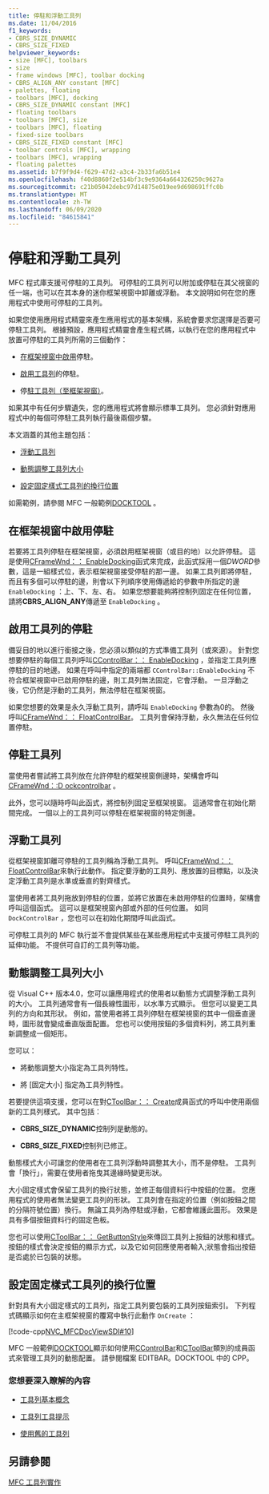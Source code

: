 ```yaml
---
title: 停駐和浮動工具列
ms.date: 11/04/2016
f1_keywords:
- CBRS_SIZE_DYNAMIC
- CBRS_SIZE_FIXED
helpviewer_keywords:
- size [MFC], toolbars
- size
- frame windows [MFC], toolbar docking
- CBRS_ALIGN_ANY constant [MFC]
- palettes, floating
- toolbars [MFC], docking
- CBRS_SIZE_DYNAMIC constant [MFC]
- floating toolbars
- toolbars [MFC], size
- toolbars [MFC], floating
- fixed-size toolbars
- CBRS_SIZE_FIXED constant [MFC]
- toolbar controls [MFC], wrapping
- toolbars [MFC], wrapping
- floating palettes
ms.assetid: b7f9f9d4-f629-47d2-a3c4-2b33fa6b51e4
ms.openlocfilehash: f40d8860f2e514bf3c9e9364a664326250c9627a
ms.sourcegitcommit: c21b05042debc97d14875e019ee9d698691ffc0b
ms.translationtype: MT
ms.contentlocale: zh-TW
ms.lasthandoff: 06/09/2020
ms.locfileid: "84615841"
---
```

# <a name="docking-and-floating-toolbars"></a>停駐和浮動工具列

MFC 程式庫支援可停駐的工具列。 可停駐的工具列可以附加或停駐在其父視窗的任一端，也可以在其本身的迷你框架視窗中卸離或浮動。 本文說明如何在您的應用程式中使用可停駐的工具列。

如果您使用應用程式精靈來產生應用程式的基本架構，系統會要求您選擇是否要可停駐工具列。 根據預設，應用程式精靈會產生程式碼，以執行在您的應用程式中放置可停駐的工具列所需的三個動作：

- [在框架視窗中啟用](#_core_enabling_docking_in_a_frame_window)停駐。

- [啟用工具列](#_core_enabling_docking_for_a_toolbar)的停駐。

- 停[駐工具列（至框架視窗）](#_core_docking_the_toolbar)。

如果其中有任何步驟遺失，您的應用程式將會顯示標準工具列。 您必須針對應用程式中的每個可停駐工具列執行最後兩個步驟。

本文涵蓋的其他主題包括：

- [浮動工具列](#_core_floating_the_toolbar)

- [動態調整工具列大小](#_core_dynamically_resizing_the_toolbar)

- [設定固定樣式工具列的換行位置](#_core_setting_wrap_positions_for_a_fixed_style_toolbar)

如需範例，請參閱 MFC 一般範例[DOCKTOOL](../overview/visual-cpp-samples.md) 。

## <a name="enabling-docking-in-a-frame-window"></a><a name="_core_enabling_docking_in_a_frame_window"></a>在框架視窗中啟用停駐

若要將工具列停駐在框架視窗，必須啟用框架視窗（或目的地）以允許停駐。 這是使用[CFrameWnd：： EnableDocking](reference/cframewnd-class.md#enabledocking)函式來完成，此函式採用一個*DWORD*參數，這是一組樣式位，表示框架視窗接受停駐的那一邊。 如果工具列即將停駐，而且有多個可以停駐的邊，則會以下列順序使用傳遞給的參數中所指定的邊 `EnableDocking` ：上、下、左、右。 如果您想要能夠將控制列固定在任何位置，請將**CBRS_ALIGN_ANY**傳遞至 `EnableDocking` 。

## <a name="enabling-docking-for-a-toolbar"></a><a name="_core_enabling_docking_for_a_toolbar"></a>啟用工具列的停駐

備妥目的地以進行銜接之後，您必須以類似的方式準備工具列（或來源）。 針對您想要停駐的每個工具列呼叫[CControlBar：： EnableDocking](reference/ccontrolbar-class.md#enabledocking) ，並指定工具列應停駐的目的地邊。 如果在呼叫中指定的兩端都 `CControlBar::EnableDocking` 不符合框架視窗中已啟用停駐的邊，則工具列無法固定，它會浮動。 一旦浮動之後，它仍然是浮動的工具列，無法停駐在框架視窗。

如果您想要的效果是永久浮動工具列，請呼叫 `EnableDocking` 參數為0的。 然後呼叫[CFrameWnd：： FloatControlBar](reference/cframewnd-class.md#floatcontrolbar)。 工具列會保持浮動，永久無法在任何位置停駐。

## <a name="docking-the-toolbar"></a><a name="_core_docking_the_toolbar"></a>停駐工具列

當使用者嘗試將工具列放在允許停駐的框架視窗側邊時，架構會呼叫[CFrameWnd：:D ockcontrolbar](reference/cframewnd-class.md#dockcontrolbar) 。

此外，您可以隨時呼叫此函式，將控制列固定至框架視窗。 這通常會在初始化期間完成。 一個以上的工具列可以停駐在框架視窗的特定側邊。

## <a name="floating-the-toolbar"></a><a name="_core_floating_the_toolbar"></a>浮動工具列

從框架視窗卸離可停駐的工具列稱為浮動工具列。 呼叫[CFrameWnd：： FloatControlBar](reference/cframewnd-class.md#floatcontrolbar)來執行此動作。 指定要浮動的工具列、應放置的目標點，以及決定浮動工具列是水準或垂直的對齊樣式。

當使用者將工具列拖放到停駐的位置，並將它放置在未啟用停駐的位置時，架構會呼叫這個函式。 這可以是框架視窗內部或外部的任何位置。 如同 `DockControlBar` ，您也可以在初始化期間呼叫此函式。

可停駐工具列的 MFC 執行並不會提供某些在某些應用程式中支援可停駐工具列的延伸功能。 不提供可自訂的工具列等功能。

## <a name="dynamically-resizing-the-toolbar"></a><a name="_core_dynamically_resizing_the_toolbar"></a>動態調整工具列大小

從 Visual C++ 版本4.0，您可以讓應用程式的使用者以動態方式調整浮動工具列的大小。 工具列通常會有一個長線性圖形，以水準方式顯示。 但您可以變更工具列的方向和其形狀。 例如，當使用者將工具列停駐在框架視窗的其中一個垂直邊時，圖形就會變成垂直版面配置。 您也可以使用按鈕的多個資料列，將工具列重新調整成一個矩形。

您可以：

- 將動態調整大小指定為工具列特性。

- 將 [固定大小] 指定為工具列特性。

若要提供這項支援，您可以在對[CToolBar：： Create](reference/ctoolbar-class.md#create)成員函式的呼叫中使用兩個新的工具列樣式。 其中包括：

- **CBRS_SIZE_DYNAMIC**控制列是動態的。

- **CBRS_SIZE_FIXED**控制列已修正。

動態樣式大小可讓您的使用者在工具列浮動時調整其大小，而不是停駐。 工具列會「換行」，需要在使用者拖曳其邊緣時變更形狀。

大小固定樣式會保留工具列的換行狀態，並修正每個資料行中按鈕的位置。 您應用程式的使用者無法變更工具列的形狀。 工具列會在指定的位置（例如按鈕之間的分隔符號位置）換行。 無論工具列為停駐或浮動，它都會維護此圖形。 效果是具有多個按鈕資料行的固定色板。

您也可以使用[CToolBar：： GetButtonStyle](reference/ctoolbar-class.md#getbuttonstyle)來傳回工具列上按鈕的狀態和樣式。 按鈕的樣式會決定按鈕的顯示方式，以及它如何回應使用者輸入;狀態會指出按鈕是否處於已包裝的狀態。

## <a name="setting-wrap-positions-for-a-fixed-style-toolbar"></a><a name="_core_setting_wrap_positions_for_a_fixed_style_toolbar"></a>設定固定樣式工具列的換行位置

針對具有大小固定樣式的工具列，指定工具列要包裝的工具列按鈕索引。 下列程式碼顯示如何在主框架視窗的覆寫中執行此動作 `OnCreate` ：

[!code-cpp[NVC_MFCDocViewSDI#10](codesnippet/cpp/docking-and-floating-toolbars_1.cpp)]

MFC 一般範例[DOCKTOOL](../overview/visual-cpp-samples.md)顯示如何使用[CControlBar](reference/ccontrolbar-class.md)和[CToolBar](reference/ctoolbar-class.md)類別的成員函式來管理工具列的動態配置。 請參閱檔案 EDITBAR。DOCKTOOL 中的 CPP。

### <a name="what-do-you-want-to-know-more-about"></a>您想要深入瞭解的內容

- [工具列基本概念](toolbar-fundamentals.md)

- [工具列工具提示](toolbar-tool-tips.md)

- [使用舊的工具列](using-your-old-toolbars.md)

## <a name="see-also"></a>另請參閱

[MFC 工具列實作](mfc-toolbar-implementation.md)
